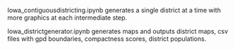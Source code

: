 Iowa_contiguousdistricting.ipynb generates a single district at a time with more graphics at each intermediate step.

Iowa_districtgenerator.ipynb generates maps and outputs district maps, csv files with gpd boundaries, compactness scores, district populations.
